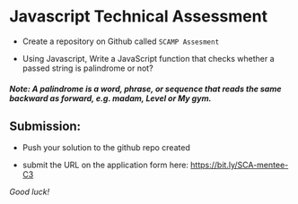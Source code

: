 # Javascript Technical Assessment  

- Create a repository on Github called ``SCAMP Assesment``

- Using Javascript,  Write a JavaScript function that checks whether a passed string is palindrome or not?
#####   **Note:** A palindrome is a word, phrase, or sequence that reads the same backward as forward, e.g. madam, Level or My gym.

## Submission: 

- Push your solution to the github repo created

- submit the URL on the application form here: https://bit.ly/SCA-mentee-C3

*Good luck!*
